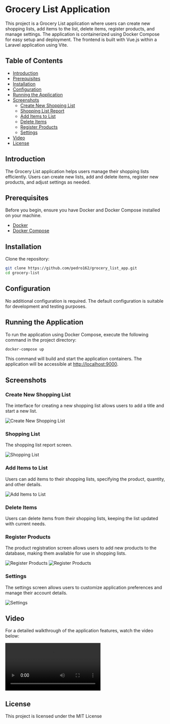 # Grocery List Application

This project is a Grocery List application where users can create new shopping lists, add items to the list, delete items, register products, and manage settings. The application is containerized using Docker Compose for easy setup and deployment. The frontend is built with Vue.js within a Laravel application using Vite.

## Table of Contents

-   [Introduction](#introduction)
-   [Prerequisites](#prerequisites)
-   [Installation](#installation)
-   [Configuration](#configuration)
-   [Running the Application](#running-the-application)
-   [Screenshots](#screenshots)
    -   [Create New Shopping List](#create-new-shopping-list)
    -   [Shopping List Report](#shopping-list-report)
    -   [Add Items to List](#add-items-to-list)
    -   [Delete Items](#delete-items)
    -   [Register Products](#register-products)
    -   [Settings](#settings)
-   [Video](#video)
-   [License](#license)

## Introduction

The Grocery List application helps users manage their shopping lists efficiently. Users can create new lists, add and delete items, register new products, and adjust settings as needed.

## Prerequisites

Before you begin, ensure you have Docker and Docker Compose installed on your machine.

-   [Docker](https://docs.docker.com/get-docker/)
-   [Docker Compose](https://docs.docker.com/compose/install/)

## Installation

Clone the repository:

```bash
git clone https://github.com/pedro162/grocery_list_app.git
cd grocery-list
```

## Configuration

No additional configuration is required. The default configuration is suitable for development and testing purposes.

## Running the Application

To run the application using Docker Compose, execute the following command in the project directory:

```bash
docker-compose up
```

This command will build and start the application containers. The application will be accessible at [http://localhost:9000](http://localhost:9000).

## Screenshots

### Create New Shopping List

The interface for creating a new shopping list allows users to add a title and start a new list.

![Create New Shopping List](./resources/images/system/create_grocery_list_screen.png)

### Shopping List

The shopping list report screen.

![Shopping List](./resources/images/system/create_grocery_list_screen.png)

### Add Items to List

Users can add items to their shopping lists, specifying the product, quantity, and other details.

![Add Items to List](./resources/images/system/grocery_list_add_items.png)

### Delete Items

Users can delete items from their shopping lists, keeping the list updated with current needs.

### Register Products

The product registration screen allows users to add new products to the database, making them available for use in shopping lists.

![Register Products](./resources/images/system/create_product_screen.png)
![Register Products](./resources/images/system/grocery_list_mobile.png)

### Settings

The settings screen allows users to customize application preferences and manage their account details.

![Settings](./resources/images/system/settins_screen.png)

## Video

For a detailed walkthrough of the application features, watch the video below:

![Application Walkthrough Video](./resources/images/system/cinnamon-20240728-3.webm)

## License

This project is licensed under the MIT License
